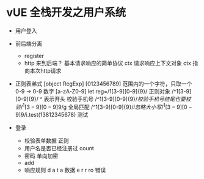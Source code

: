 # vUE 全栈开发之用户系统 

- 用户登入

- 前后端分离
   - register
   - http 来到后端？
       基本请求响应的简单协议
       ctx 请求响应上下文对象
       ctx 指向本次http请求


- 正则表弟式   [object RegExp]
[0123456789] 范围内的一个字符，只取一个
0-9   -> 0-9 数字   [a-zA-Z0-9]
let reg=/1[3-9][0-9]{9}/   正则对象 
   /^1[3-9][0-9]{9}/   ^ 表示开头  校验手机号
   /^1[3-9][0-9]{9}$/   校验手机号 结尾也要校验
   /^1[3-9][0-9]{9}$/g   全局匹配
   /^1[3-9][0-9]{9}$/i   忽略大小写
   /^1[3-9][0-9]{9}$/i.test(13812345678)   测试
  



- 登录
    - 校验表单数据 正则
    - 用户名是否已经注册过  count
    - 密码 单向加密
    -  add
    -  响应规则   d a t a 数据  e r r ro 错误  
        
 